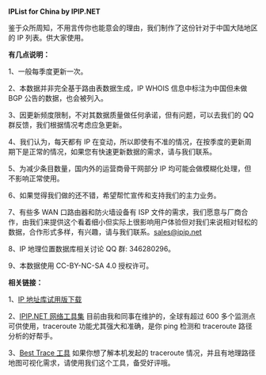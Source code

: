 **IPList for China by IPIP.NET**

鉴于众所周知，不用言传你也能意会的理由，我们制作了这份针对于中国大陆地区的 IP 列表。供大家使用。

**有几点说明：**

1、一般每季度更新一次。

2、本数据并非完全基于路由表数据生成，IP WHOIS 信息中标注为中国但未做 BGP 公告的数据，也会被列入。

3、因更新频度限制，不对其数据质量做任何承诺，但有问题，可以去我们的 QQ 群反馈，我们根据情况考虑应急更新。

4、我们认为，每天都有 IP 在变动，所以即使有不准的情况，在按季度的更新周期下是正常的情况，如果您有快速更新数据的需求，请与我们联系。

5、为减少条目数量，国内外的运营商骨干网部分 IP 均可能会做模糊化处理，但不影响正常使用。

6、如果觉得我们做的还不错，希望帮忙宣传和支持我们的主力业务。

7、有些多 WAN 口路由器和防火墙设备有 ISP 文件的需求，我们愿意与厂商合作，由我们来提供这个看着细小但实际上很影响用户体验但对我们来说相对轻松的数据，合作形式多样，有兴趣，请与我们联系。sales@ipip.net

8、IP 地理位置数据库相关讨论 QQ 群: 346280296。

9、本数据使用 CC-BY-NC-SA 4.0 授权许可。

**相关链接：**

1、[IP 地址库试用版下载](https://www.ipip.net/ipdb.html "IPIP.NET IP 归属地数据库")

2、[IPIP.NET 网络工具集](https://tools.ipip.net/traceroute.php "IPIP.NET 网络工具集") 目前由我和同事在维护的，全球有超过 600 多个监测点可供使用，traceroute 功能尤其强大和准确，是你 ping 检测和 traceroute 路径分析的好帮手。

3、[Best Trace 工具](https://www.ipip.net/download.html#ip_trace "Best Trace 工具") 如果你想了解本机发起的 traceroute 情况，并且有地理路径地图可视化需求，请使用我们这个工具，备受好评哦。
